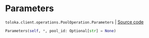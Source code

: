 # Parameters
`toloka.client.operations.PoolOperation.Parameters` | [Source code](https://github.com/Toloka/toloka-kit/blob/v1.1.3/src/client/operations.py#L140)

```python
Parameters(self, *, pool_id: Optional[str] = None)
```

